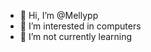 - 👋 Hi, I’m @Mellypp
- 👀 I’m interested in computers
- 🌱 I’m not currently learning 

<!---
Mellypp/Mellypp is a ✨ special ✨ repository because its `README.md` (this file) appears on your GitHub profile.
You can click the Preview link to take a look at your changes.
--->

